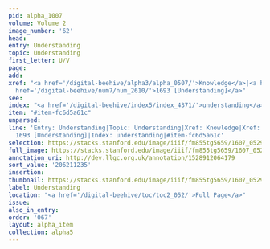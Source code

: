 ```yaml
---
pid: alpha_1007
volume: Volume 2
image_number: '62'
head:
entry: Understanding
topic: Understanding
first_letter: U/V
page:
add:
xref: "<a href='/digital-beehive/alpha3/alpha_0507/'>Knowledge</a>|<a href='/digital-beehive/alpha3/alpha_0530/'>Learning</a>|<a
  href='/digital-beehive/num7/num_2610/'>1693 [Understanding]</a>"
see:
index: "<a href='/digital-beehive/index5/index_4371/'>understanding</a>"
item: "#item-fc6d5a61c"
unparsed:
line: 'Entry: Understanding|Topic: Understanding|Xref: Knowledge|Xref: Learning|Xref:
  1693 [Understanding]|Index: understanding|#item-fc6d5a61c'
selection: https://stacks.stanford.edu/image/iiif/fm855tg5659/1607_0529/789,1235,2985,633/full/0/default.jpg
full_image: https://stacks.stanford.edu/image/iiif/fm855tg5659/1607_0529/full/full/0/default.jpg
annotation_uri: http://dev.llgc.org.uk/annotation/1528912064179
sort_value: '206211235'
insertion:
thumbnail: https://stacks.stanford.edu/image/iiif/fm855tg5659/1607_0529/789,1235,600,180/250,/0/default.jpg
label: Understanding
location: "<a href='/digital-beehive/toc/toc2_052/'>Full Page</a>"
issue:
also_in_entry:
order: '067'
layout: alpha_item
collection: alpha5
---
```

